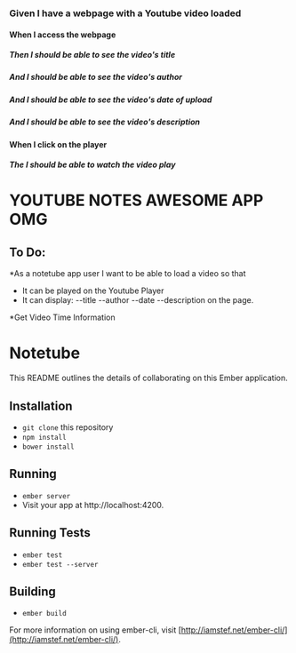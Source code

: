 ### Given I have a webpage with a Youtube video loaded

#### When I access the webpage
##### Then I should be able to see the video's title
##### And I should be able to see the video's author
##### And I should be able to see the video's date of upload
##### And I should be able to see the video's description

#### When I click on the player 
##### The I should be able to watch the video play

# YOUTUBE NOTES AWESOME APP OMG #

## To Do: ##

*As a notetube app user I want to be able to load a video so that
- It can be played on the Youtube Player
- It can display:
	--title
	--author
	--date
	--description
	 on the page.

*Get Video Time Information

# Notetube

This README outlines the details of collaborating on this Ember application.

## Installation

* `git clone` this repository
* `npm install`
* `bower install`

## Running

* `ember server`
* Visit your app at http://localhost:4200.

## Running Tests

* `ember test`
* `ember test --server`

## Building

* `ember build`

For more information on using ember-cli, visit [http://iamstef.net/ember-cli/](http://iamstef.net/ember-cli/).
